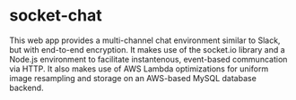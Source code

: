 # socket-chat

This web app provides a multi-channel chat environment similar to Slack, but with end-to-end encryption. It makes use of 
the socket.io library and a Node.js environment to facilitate instantenous, event-based communcation via HTTP. It also makes
use of AWS Lambda optimizations for uniform image resampling and storage on an AWS-based MySQL database backend.
